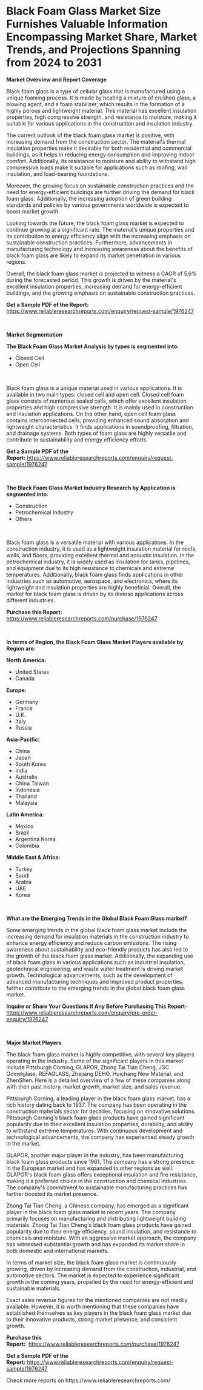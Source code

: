 <p><h1>Black Foam Glass Market Size Furnishes Valuable Information Encompassing Market Share, Market Trends, and Projections Spanning from 2024 to 2031</h1></p><p><strong>Market Overview and Report Coverage</strong></p>
<p><p>Black foam glass is a type of cellular glass that is manufactured using a unique foaming process. It is made by heating a mixture of crushed glass, a blowing agent, and a foam stabilizer, which results in the formation of a highly porous and lightweight material. This material has excellent insulation properties, high compressive strength, and resistance to moisture, making it suitable for various applications in the construction and insulation industry.</p><p>The current outlook of the black foam glass market is positive, with increasing demand from the construction sector. The material's thermal insulation properties make it desirable for both residential and commercial buildings, as it helps in reducing energy consumption and improving indoor comfort. Additionally, its resistance to moisture and ability to withstand high compressive loads make it suitable for applications such as roofing, wall insulation, and load-bearing foundations.</p><p>Moreover, the growing focus on sustainable construction practices and the need for energy-efficient buildings are further driving the demand for black foam glass. Additionally, the increasing adoption of green building standards and policies by various governments worldwide is expected to boost market growth.</p><p>Looking towards the future, the black foam glass market is expected to continue growing at a significant rate. The material's unique properties and its contribution to energy efficiency align with the increasing emphasis on sustainable construction practices. Furthermore, advancements in manufacturing technology and increasing awareness about the benefits of black foam glass are likely to expand its market penetration in various regions.</p><p>Overall, the black foam glass market is projected to witness a CAGR of 5.6% during the forecasted period. This growth is driven by the material's excellent insulation properties, increasing demand for energy-efficient buildings, and the growing emphasis on sustainable construction practices.</p></p>
<p><strong>Get a Sample PDF of the Report:</strong> <a href="https://www.reliableresearchreports.com/enquiry/request-sample/1976247">https://www.reliableresearchreports.com/enquiry/request-sample/1976247</a></p>
<p>&nbsp;</p>
<p><strong>Market Segmentation</strong></p>
<p><strong>The Black Foam Glass Market Analysis by types is segmented into:</strong></p>
<p><ul><li>Closed Cell</li><li>Open Cell</li></ul></p>
<p>&nbsp;</p>
<p><p>Black foam glass is a unique material used in various applications. It is available in two main types: closed cell and open cell. Closed cell foam glass consists of numerous sealed cells, which offer excellent insulation properties and high compressive strength. It is mainly used in construction and insulation applications. On the other hand, open cell foam glass contains interconnected cells, providing enhanced sound absorption and lightweight characteristics. It finds applications in soundproofing, filtration, and drainage systems. Both types of foam glass are highly versatile and contribute to sustainability and energy efficiency efforts.</p></p>
<p><strong>Get a Sample PDF of the Report:</strong>&nbsp;<a href="https://www.reliableresearchreports.com/enquiry/request-sample/1976247">https://www.reliableresearchreports.com/enquiry/request-sample/1976247</a></p>
<p>&nbsp;</p>
<p><strong>The Black Foam Glass Market Industry Research by Application is segmented into:</strong></p>
<p><ul><li>Construction</li><li>Petrochemical Industry</li><li>Others</li></ul></p>
<p>&nbsp;</p>
<p><p>Black foam glass is a versatile material with various applications. In the construction industry, it is used as a lightweight insulation material for roofs, walls, and floors, providing excellent thermal and acoustic insulation. In the petrochemical industry, it is widely used as insulation for tanks, pipelines, and equipment due to its high resistance to chemicals and extreme temperatures. Additionally, black foam glass finds applications in other industries such as automotive, aerospace, and electronics, where its lightweight and insulation properties are highly beneficial. Overall, the market for black foam glass is driven by its diverse applications across different industries.</p></p>
<p><strong>Purchase this Report:</strong>&nbsp; <a href="https://www.reliableresearchreports.com/purchase/1976247">https://www.reliableresearchreports.com/purchase/1976247</a></p>
<p>&nbsp;</p>
<p><strong>In terms of Region, the Black Foam Glass Market Players available by Region are:</strong></p>
<p>
    <p> <strong> North America: </strong>
        <ul>
            <li>United States</li>
            <li>Canada</li>
        </ul>
        </p> 
    <p> <strong> Europe: </strong>
        <ul>
            <li>Germany</li>
            <li>France</li>
            <li>U.K.</li>
            <li>Italy</li>
            <li>Russia</li>
        </ul>
        </p> 
    <p> <strong> Asia-Pacific: </strong>
        <ul>
            <li>China</li>
            <li>Japan</li>
            <li>South Korea</li>
            <li>India</li>
            <li>Australia</li>
            <li>China Taiwan</li>
            <li>Indonesia</li>
            <li>Thailand</li>
            <li>Malaysia</li>
        </ul>
        </p> 
    <p> <strong> Latin America: </strong>
        <ul>
            <li>Mexico</li>
            <li>Brazil</li>
            <li>Argentina Korea</li>
            <li>Colombia</li>
        </ul>
        </p> 
    <p> <strong> Middle East & Africa: </strong>
        <ul>
            <li>Turkey</li>
            <li>Saudi</li>
            <li>Arabia</li>
            <li>UAE</li>
            <li>Korea</li>
        </ul>
    </p>
    </p>
<p>&nbsp;</p>
<p><strong>What are the Emerging Trends in the Global Black Foam Glass market?</strong></p>
<p><p>Some emerging trends in the global black foam glass market include the increasing demand for insulation materials in the construction industry to enhance energy efficiency and reduce carbon emissions. The rising awareness about sustainability and eco-friendly products has also led to the growth of the black foam glass market. Additionally, the expanding use of black foam glass in various applications such as industrial insulation, geotechnical engineering, and waste water treatment is driving market growth. Technological advancements, such as the development of advanced manufacturing techniques and improved product properties, further contribute to the emerging trends in the global black foam glass market.</p></p>
<p><strong>Inquire or Share Your Questions If Any Before Purchasing This Report</strong>- <a href="https://www.reliableresearchreports.com/enquiry/pre-order-enquiry/1976247">https://www.reliableresearchreports.com/enquiry/pre-order-enquiry/1976247</a></p>
<p>&nbsp;</p>
<p><strong>Major Market Players</strong></p>
<p><p>The black foam glass market is highly competitive, with several key players operating in the industry. Some of the significant players in this market include Pittsburgh Corning, GLAPOR, Zhong Tai Tian Cheng, JSC Gomelglass, REFAGLASS, Zhejiang DEHO, Huichang New Material, and ZhenShen. Here is a detailed overview of a few of these companies along with their past history, market growth, market size, and sales revenue.</p><p>Pittsburgh Corning, a leading player in the black foam glass market, has a rich history dating back to 1937. The company has been operating in the construction materials sector for decades, focusing on innovative solutions. Pittsburgh Corning's black foam glass products have gained significant popularity due to their excellent insulation properties, durability, and ability to withstand extreme temperatures. With continuous development and technological advancements, the company has experienced steady growth in the market.</p><p>GLAPOR, another major player in the industry, has been manufacturing black foam glass products since 1961. The company has a strong presence in the European market and has expanded to other regions as well. GLAPOR's black foam glass offers exceptional insulation and fire resistance, making it a preferred choice in the construction and chemical industries. The company's commitment to sustainable manufacturing practices has further boosted its market presence.</p><p>Zhong Tai Tian Cheng, a Chinese company, has emerged as a significant player in the black foam glass market in recent years. The company primarily focuses on manufacturing and distributing lightweight building materials. Zhong Tai Tian Cheng's black foam glass products have gained popularity due to their energy efficiency, sound insulation, and resistance to chemicals and moisture. With an aggressive market approach, the company has witnessed substantial growth and has expanded its market share in both domestic and international markets.</p><p>In terms of market size, the black foam glass market is continuously growing, driven by increasing demand from the construction, industrial, and automotive sectors. The market is expected to experience significant growth in the coming years, propelled by the need for energy-efficient and sustainable materials.</p><p>Exact sales revenue figures for the mentioned companies are not readily available. However, it is worth mentioning that these companies have established themselves as key players in the black foam glass market due to their innovative products, strong market presence, and consistent growth.</p></p>
<p><strong>Purchase this Report:</strong>&nbsp;&nbsp;<a href="https://www.reliableresearchreports.com/purchase/1976247">https://www.reliableresearchreports.com/purchase/1976247</a></p>
<p></p>
<p><strong>Get a Sample PDF of the Report:</strong>&nbsp;<a href="https://www.reliableresearchreports.com/enquiry/request-sample/1976247">https://www.reliableresearchreports.com/enquiry/request-sample/1976247</a></p>
<p>Check more reports on https://www.reliableresearchreports.com/</p>